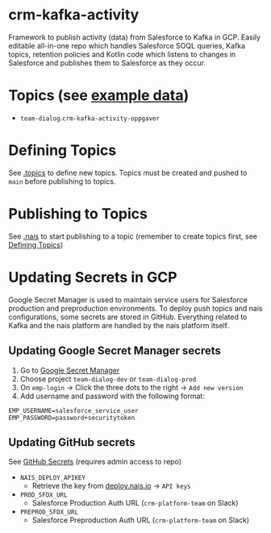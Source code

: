 # crm-kafka-activity

Framework to publish activity (data) from Salesforce to Kafka in GCP. Easily editable all-in-one repo which handles Salesforce SOQL queries, Kafka topics, retention policies and Kotlin code which listens to changes in Salesforce and publishes them to Salesforce as they occur.

# Topics (see [example data](/example-data))

- `team-dialog`.`crm-kafka-activity-oppgaver`
  <!-- - `team-dialog`.`crm-kafka-activity-moter` -->
  <!-- - `team-dialog`.`crm-kafka-activity-kurs` -->
  <!-- - `team-dialog`.`crm-kafka-activity-interne-kontaktpersoner` -->
  <!-- - `team-dialog`.`crm-kafka-activity-bedriftsavtaler` -->
  <!-- - `team-dialog`.`crm-kafka-activity-kampanje` -->

# Defining Topics

See [.topics](/.topics) to define new topics. Topics must be created and pushed to `main` before publishing to topics.

# Publishing to Topics

See [.nais](/.nais) to start publishing to a topic (remember to create topics first, see [Defining Topics](#defining-topics))

# Updating Secrets in GCP

Google Secret Manager is used to maintain service users for Salesforce production and preproduction environments. To deploy push topics and nais configurations, some secrets are stored in GitHub. Everything related to Kafka and the nais platform are handled by the nais platform itself.

## Updating Google Secret Manager secrets

1. Go to [Google Secret Manager](https://console.cloud.google.com/security/secret-manager)
1. Choose project `team-dialog-dev` or `team-dialog-prod`
1. On `emp-login` → Click the three dots to the right → `Add new version`
1. Add username and password with the following format:

```
EMP_USERNAME=salesforce_service_user
EMP_PASSWORD=password+securitytoken
```

## Updating GitHub secrets

See [GitHub Secrets](https://github.com/navikt/crm-kafka-activity/settings/secrets/actions) (requires admin access to repo)

- `NAIS_DEPLOY_APIKEY`
  - Retrieve the key from [deploy.nais.io](https://deploy.nais.io/) → `API keys`
- `PROD_SFDX_URL`
  - Salesforce Production Auth URL (`crm-platform-team` on Slack)
- `PREPROD_SFDX_URL`
  - Salesforce Preproduction Auth URL (`crm-platform-team` on Slack)
